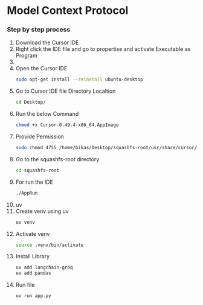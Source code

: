# Model Context Protocol

### Step by step process

<ol>
<li>Download the Cursor IDE</li>

<li>Right click the IDE file and go to propertise and activate Executable as Program<li>

<li>Open the Cursor IDE</li>

```bash
sudo apt-get install --reinstall ubuntu-desktop
```

<li>Go to Cursor IDE file Directory Localtion</li>

```bash
cd Desktop/
```

<li>Run the below Command</li>

```bash
chmod +x Cursor-0.49.4-x86_64.AppImage 
```

<li>Provide Permission</li>

```bash
sudo chmod 4755 /home/bikas/Desktop/squashfs-root/usr/share/cursor/chrome-sandbox
```

<li>Go to the squashfs-root directory</li>

```bash
cd squashfs-root
```

<li>For run the IDE</li>

```bash
./AppRun
```

<li>uv</li>

<li>Create venv using uv</li>

```bash
uv venv
```

<li>Activate venv</li>

```bash
source .venv/bin/activate
```

<li>Install Library</li>

```bash
uv add langchain-groq
uv add pandas
```

<li>Run file</li>

```bash
uv run app.py
```
</ol>
